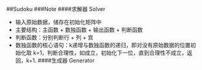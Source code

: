 ##Sudoku
###Note
####求解器 Solver
* 输入原始数据，储存在初始化矩阵中
* 主要结构：主函数 + 数独函数 + 输出函数 + 判断函数
* 判断函数：分别判断行 + 列 + 宫
* 数独函数的核心语句：k递增与数独函数的递归，即对没有原始数据的位置初始化取 k=1，判断合理性，如成立，初始化下一位，直到合理性不成立，返回，k+1.
####生成器 Generator
